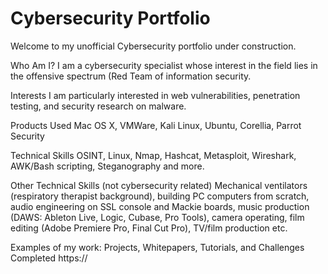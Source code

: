 # Cybersecurity Portfolio

Welcome to my unofficial Cybersecurity portfolio under construction. 

Who Am I?
        I am a cybersecurity specialist whose interest in the field lies in the offensive spectrum (Red Team of information security. 

Interests
        I am particularly interested in web vulnerabilities, penetration testing, and security research on malware.

Products Used
        Mac OS X, VMWare, Kali Linux, Ubuntu, Corellia, Parrot Security

Technical Skills
        OSINT, Linux, Nmap, Hashcat, Metasploit, Wireshark, AWK/Bash scripting, Steganography and more.

Other Technical Skills (not cybersecurity related)
        Mechanical ventilators (respiratory therapist background), building PC computers from scratch, audio engineering on SSL console and Mackie boards, music production (DAWS: Ableton Live, Logic, Cubase, Pro Tools), camera operating, film editing (Adobe Premiere Pro, Final Cut Pro), TV/film production etc.

Examples of my work: Projects, Whitepapers, Tutorials, and Challenges Completed
        https://